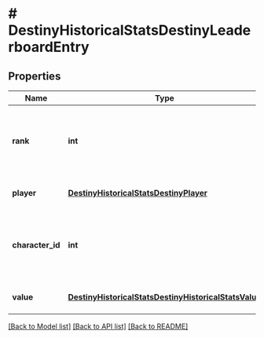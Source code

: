 # # DestinyHistoricalStatsDestinyLeaderboardEntry

## Properties

Name | Type | Description | Notes
------------ | ------------- | ------------- | -------------
**rank** | **int** | Where this player ranks on the leaderboard. A value of 1 is the top rank. | [optional]
**player** | [**DestinyHistoricalStatsDestinyPlayer**](DestinyHistoricalStatsDestinyPlayer.md) | Identity details of the player | [optional]
**character_id** | **int** | ID of the player&#39;s best character for the reported stat. | [optional]
**value** | [**DestinyHistoricalStatsDestinyHistoricalStatsValue**](DestinyHistoricalStatsDestinyHistoricalStatsValue.md) | Value of the stat for this player | [optional]

[[Back to Model list]](../../README.md#models) [[Back to API list]](../../README.md#endpoints) [[Back to README]](../../README.md)
